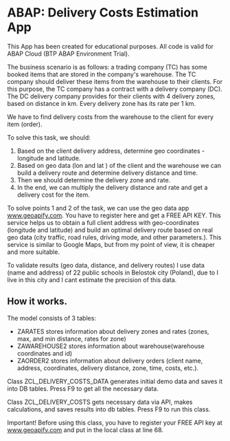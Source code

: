# ABAP: Delivery Costs Estimation App
This App has been created for educational purposes. All code is valid for ABAP Cloud (BTP ABAP Environment Trial).

The business scenario is as follows: a trading company (TC) has some booked items that are stored in the company's warehouse. The TC company should deliver these items from the warehouse to their clients. For this purpose, the TC company has a contract with a delivery company (DC). The DC delivery company provides for their clients with 4 delivery zones, based on distance in km. Every delivery zone has its rate per 1 km. 

We have to find delivery costs from the warehouse to the client for every item (order). 

To solve this task,  we should:
1. Based on the client delivery address, determine geo coordinates - longitude and latitude.
2. Based on geo data (lon and lat ) of the client and the warehouse we can build a delivery route and determine delivery distance and time.
3. Then we should determine the delivery zone and rate.
4. In the end, we can multiply the delivery distance and rate and get a delivery cost for the item.


To solve points 1 and 2 of the task, we can use the geo data app www.geoapify.com. You have to register here and get a FREE API KEY.
This service helps us to obtain a full client address with geo-coordinates (longitude and latitude) and build an optimal delivery route based on real geo data (city traffic, road rules, driving mode, and other parameters.). This service is similar to Google Maps, but from my point of view, it is cheaper and more suitable.


To validate results (geo data, distance, and delivery routes) I use data (name and address) of 22 public schools in Belostok city (Poland), due to I live in this city and I cant estimate the precision of this data.

## How it works.

The model consists of 3 tables:
- ZARATES stores information about delivery zones and rates (zones, max, and min distance, rates for zone)
- ZAWAREHOUSE2 stores information about warehouse(warehouse coordinates and id)
- ZAORDER2 stores information about delivery orders (client name, address, coordinates, delivery distance, zone, time, costs, etc.).

Class ZCL_DELIVERY_COSTS_DATA generates initial demo data and saves it into DB tables. Press F9 to get all the necessary data.

Class ZCL_DELIVERY_COSTS gets necessary data via API, makes calculations, and saves results into db tables. Press F9 to run this class.

Important! Before using this class, you have to register your FREE API key at www.geoapify.com and put in the local class at line 68.
